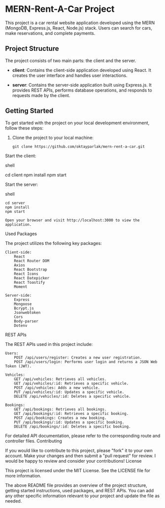 # MERN-Rent-A-Car Project

This project is a car rental website application developed using the MERN (MongoDB, Express.js, React, Node.js) stack. Users can search for cars, make reservations, and complete payments.

## Project Structure

The project consists of two main parts: the client and the server.

- **client**: Contains the client-side application developed using React. It creates the user interface and handles user interactions.

- **server**: Contains the server-side application built using Express.js. It provides REST APIs, performs database operations, and responds to requests made by the client.

## Getting Started

To get started with the project on your local development environment, follow these steps:

1. Clone the project to your local machine:
   ```shell
   git clone https://github.com/oktayparlak/mern-rent-a-car.git

Start the client:

shell

cd client
npm install
npm start

Start the server:

shell

    cd server
    npm install
    npm start

    Open your browser and visit http://localhost:3000 to view the application.

Used Packages

The project utilizes the following key packages:

    Client-side:
        React
        React Router DOM
        Axios
        React Bootstrap
        React Icons
        React Datepicker
        React Toastify
        Moment

    Server-side:
        Express
        Mongoose
        Bcrypt.js
        Jsonwebtoken
        Cors
        Body-parser
        Dotenv

REST APIs

The REST APIs used in this project include:

    Users:
        POST /api/users/register: Creates a new user registration.
        POST /api/users/login: Performs user login and returns a JSON Web Token (JWT).

    Vehicles:
        GET /api/vehicles: Retrieves all vehicles.
        GET /api/vehicles/:id: Retrieves a specific vehicle.
        POST /api/vehicles: Adds a new vehicle.
        PUT /api/vehicles/:id: Updates a specific vehicle.
        DELETE /api/vehicles/:id: Deletes a specific vehicle.

    Bookings:
        GET /api/bookings: Retrieves all bookings.
        GET /api/bookings/:id: Retrieves a specific booking.
        POST /api/bookings: Creates a new booking.
        PUT /api/bookings/:id: Updates a specific booking.
        DELETE /api/bookings/:id: Deletes a specific booking.

For detailed API documentation, please refer to the corresponding route and controller files.
Contributing

If you would like to contribute to this project, please "fork" it to your own account. Make your changes and then submit a "pull request" for review. I would be happy to review and consider your contributions!
License

This project is licensed under the MIT License. See the LICENSE file for more information.


The above README file provides an overview of the project structure, getting started instructions, used packages, and REST APIs. You can add any other specific information relevant to your project and update the file as needed.
